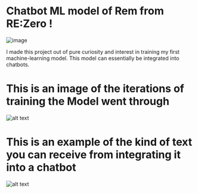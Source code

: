 # Chatbot ML model of Rem from RE:Zero !

![image](https://github.com/ItsSamikshaVijay/RemMLChatbot/assets/135284414/7442e462-2093-4bbf-bd89-f06b0a48df33)


I made this project out of pure curiosity and interest in training my first machine-learning model. This model can essentially be integrated into chatbots. 

# This is an image of the iterations of training the Model went through
![alt text](https://camo.githubusercontent.com/4f6f598d65a877585659ab4d812f63d5d76da8588c8047581ddec85f3e3b2e90/68747470733a2f2f6d656469612e646973636f72646170702e6e65742f6174746163686d656e74732f313037383737393432313631373536353737392f313133323131303134313938373232353733312f696d6167652e706e673f77696474683d31313838266865696768743d353735)

# This is an example of the kind of text you can receive from integrating it into a chatbot 

![alt text](https://media.discordapp.net/attachments/1078779421617565779/1132111527462322217/image.png?width=1440&height=228)
